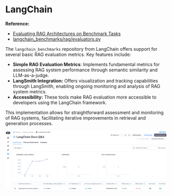 # LangChain
**Reference:**
- [Evaluating RAG Architectures on Benchmark Tasks](https://langchain-ai.github.io/langchain-benchmarks/notebooks/retrieval/comparing_techniques.html)
- [langchain_benchmarks/rag/evaluators.py](https://github.com/langchain-ai/langchain-benchmarks/blob/main/langchain_benchmarks/rag/evaluators.py)

The `langchain_benchmarks` repository from LangChain offers support for several basic RAG evaluation metrics. Key features include:

- **Simple RAG Evaluation Metrics**: Implements fundamental metrics for assessing RAG system performance through semantic similarity and LLM-as-a-judge.
- **LangSmith Integration:** Offers visualization and tracking capabilities through LangSmith, enabling ongoing monitoring and analysis of RAG system metrics.
- **Accessibility:** These tools make RAG evaluation more accessible to developers using the LangChain framework.

This implementation allows for straightforward assessment and monitoring of RAG systems, facilitating iterative improvements in retrieval and generation processes.

<img src="../images/tools/LangChain.png" width=1000>